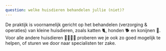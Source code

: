 ```yaml
---
question: welke huisdieren behandelen jullie (niet)?
---
```


De praktijk is voornamelijk gericht op het behandelen (verzorging & operaties) van kleine huisdieren, zoals katten 🐈, honden 🐕 en konijnen 🐇. Voor alle andere huisdieren 🐓🐁🦒🐳 proberen we je ook zo goed mogelijk te helpen, of sturen we door naar specialisten ter zake. 